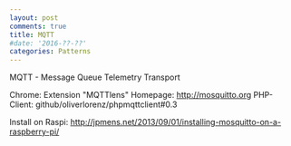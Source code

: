 ```yaml
---
layout: post
comments: true
title: MQTT
#date: '2016-??-??'
categories: Patterns
---
```


MQTT - Message Queue Telemetry Transport

Chrome: Extension "MQTTlens"
Homepage: http://mosquitto.org
PHP-Client: github/oliverlorenz/phpmqttclient#0.3

Install on Raspi: http://jpmens.net/2013/09/01/installing-mosquitto-on-a-raspberry-pi/
